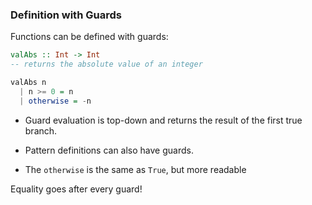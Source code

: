 ### Definition with Guards

Functions can be defined with guards:

```hs
valAbs :: Int -> Int
-- returns the absolute value of an integer

valAbs n
  | n >= 0 = n
  | otherwise = -n
```

- Guard evaluation is top-down and returns the result of the first true branch.

- Pattern definitions can also have guards.

- The `otherwise` is the same as `True`, but more readable

Equality goes after every guard!
